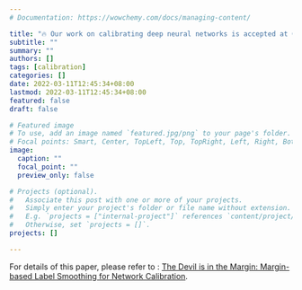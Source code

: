 ```yaml
---
# Documentation: https://wowchemy.com/docs/managing-content/

title: "🔥 Our work on calibrating deep neural networks is accepted at CVPR 2022"
subtitle: ""
summary: ""
authors: []
tags: [calibration]
categories: []
date: 2022-03-11T12:45:34+08:00
lastmod: 2022-03-11T12:45:34+08:00
featured: false
draft: false

# Featured image
# To use, add an image named `featured.jpg/png` to your page's folder.
# Focal points: Smart, Center, TopLeft, Top, TopRight, Left, Right, BottomLeft, Bottom, BottomRight.
image:
  caption: ""
  focal_point: ""
  preview_only: false

# Projects (optional).
#   Associate this post with one or more of your projects.
#   Simply enter your project's folder or file name without extension.
#   E.g. `projects = ["internal-project"]` references `content/project/deep-learning/index.md`.
#   Otherwise, set `projects = []`.
projects: []

---
```


For details of this paper, please refer to : [The Devil is in the Margin: Margin-based Label Smoothing for Network Calibration](/publication/margin-based-label-smoothing).


